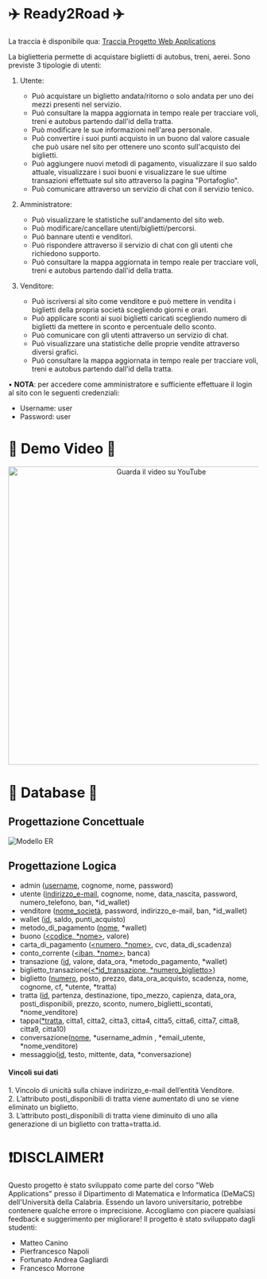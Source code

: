 # ✈️ Ready2Road ✈️
La traccia è disponibile qua: [Traccia Progetto Web Applications](https://github.com/matte18it/Ready2Road/blob/main/A.A.%202023_24%20-%20ModalitaEsame.pdf)

La biglietteria permette di acquistare biglietti di autobus, treni, aerei. Sono previste 3 tipologie di utenti:
1. Utente:
   <ul>
	   <li>Può acquistare un biglietto andata/ritorno o solo andata per uno dei mezzi presenti nel servizio.</li>
	   <li>Può consultare la mappa aggiornata in tempo reale per tracciare voli, treni e autobus partendo dall'id della tratta.</li>
	   <li>Può modificare le sue informazioni nell'area personale.</li>
	   <li>Può convertire i suoi punti acquisto in un buono dal valore casuale che può usare nel sito per ottenere uno sconto sull'acquisto dei biglietti.</li>
	   <li>Può aggiungere nuovi metodi di pagamento, visualizzare il suo saldo attuale, visualizzare i suoi buoni e visualizzare le sue ultime transazioni effettuate sul sito
          attraverso la pagina "Portafoglio".</li>
	   <li>Può comunicare attraverso un servizio di chat con il servizio tenico.</li>
   </ul>

2. Amministratore:
   <ul>
	   <li>Può visualizzare le statistiche sull'andamento del sito web.</li>
	   <li>Può modificare/cancellare utenti/biglietti/percorsi.</li>
	   <li>Può bannare utenti e venditori.</li>
	   <li>Può rispondere attraverso il servizio di chat con gli utenti che richiedono supporto.</li>
	   <li>Può consultare la mappa aggiornata in tempo reale per tracciare voli, treni e autobus partendo dall'id della tratta.</li>
   </ul>
   
3. Venditore:
   <ul>
	   <li>Può iscriversi al sito come venditore e può mettere in vendita i biglietti della propria società 
	scegliendo giorni e orari.</li>
	   <li>Può applicare sconti ai suoi biglietti caricati scegliendo numero di biglietti da mettere in sconto e percentuale dello sconto.</li>
	   <li>Può comunicare con gli utenti attraverso un servizio di chat.</li>
	   <li>Può visualizzare una statistiche delle proprie vendite attraverso diversi grafici.</li>
	   <li>Può consultare la mappa aggiornata in tempo reale per tracciare voli, treni e autobus partendo dall'id della tratta.</li>
   </ul>

• <strong>NOTA</strong>: per accedere come amministratore e sufficiente effettuare il login al sito con le seguenti credenziali:
	<ul>
 		<li>Username: user</li>
   		<li>Password: user</li>
 	</ul>

# 📼 Demo Video 📼
<div align="center">
  <a href="https://youtu.be/b5ANB3IG40c">
    <img src="https://img.youtube.com/vi/b5ANB3IG40c/0.jpg" alt="Guarda il video su YouTube" width="600">
  </a>
</div>

# 💾 Database 💾
<h2>Progettazione Concettuale</h2>

![Modello ER](https://github.com/matte18it/Ready2Road/blob/main/ModelloERReady2Road.drawio.png)

<h2>Progettazione Logica</h2>

- admin (<ins>username</ins>, cognome, nome, password)
- utente (<ins>indirizzo_e-mail</ins>, cognome, nome, data_nascita, password, numero_telefono, ban,  \*id_wallet)
- venditore (<ins>nome_società</ins>, password, indirizzo_e-mail, ban,  \*id_wallet)
- wallet (<ins>id</ins>, saldo, punti_acquisto)
- metodo_di_pagamento (<ins>nome</ins>, \*wallet)
- buono (<ins><codice, \*nome></ins>, valore)
- carta_di_pagamento (<ins><numero, \*nome></ins>, cvc, data_di_scadenza)
- conto_corrente (<ins><iban, \*nome></ins>, banca)
- transazione (<ins>id</ins>, valore, data_ora, \*metodo_pagamento, \*wallet)
- biglietto_transazione(<ins><\*id_transazione, \*numero_biglietto></ins>)
- biglietto (<ins>numero</ins>, posto, prezzo, data_ora_acquisto, scadenza, nome, cognome, cf, \*utente, \*tratta)
- tratta (<ins>id</ins>, partenza, destinazione, tipo_mezzo, capienza, data_ora, posti_disponibili, prezzo, sconto, numero_biglietti_scontati,  \*nome_venditore)
- tappa(<ins>\*tratta</ins>, citta1, citta2, citta3, citta4, citta5, citta6, citta7, citta8, citta9, citta10)
- conversazione(<ins>nome</ins>, \*username_admin , \*email_utente, \*nome_venditore)
- messaggio(<ins>id</ins>, testo, mittente, data, \*conversazione)

<h4>Vincoli sui dati</h4>
1. Vincolo di unicità sulla chiave indirizzo_e-mail dell’entità Venditore.<br>
2. L’attributo posti_disponibili di tratta viene aumentato di uno se viene eliminato un biglietto.<br>
3. L’attributo posti_disponibili di tratta viene diminuito di uno alla generazione di un biglietto con tratta=tratta.id.
  
# ❗️DISCLAIMER❗️
Questo progetto è stato sviluppato come parte del corso "Web Applications" presso il Dipartimento di Matematica e Informatica (DeMaCS) dell'Università della Calabria. Essendo un lavoro universitario, potrebbe contenere qualche errore o imprecisione. Accogliamo con piacere qualsiasi feedback e suggerimento per migliorare! Il progetto è stato sviluppato dagli studenti:
<ul>
  <li>Matteo Canino</li>
  <li>Pierfrancesco Napoli</li>
  <li>Fortunato Andrea Gagliardi</li>
  <li>Francesco Morrone</li>
</ul>
